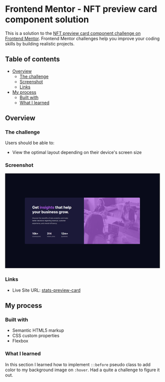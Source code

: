 # Frontend Mentor - NFT preview card component solution

This is a solution to the [NFT preview card component challenge on Frontend Mentor](https://www.frontendmentor.io/challenges/nft-preview-card-component-SbdUL_w0U). Frontend Mentor challenges help you improve your coding skills by building realistic projects. 

## Table of contents

- [Overview](#overview)
  - [The challenge](#the-challenge)
  - [Screenshot](#screenshot)
  - [Links](#links)
- [My process](#my-process)
  - [Built with](#built-with)
  - [What I learned](#what-i-learned)

## Overview

### The challenge

Users should be able to:

- View the optimal layout depending on their device's screen size

### Screenshot

![screenshot](./images/screenshot.png)

### Links

- Live Site URL: [stats-preview-card](https://d-salkovic.github.io/nft-preview-card/)

## My process

### Built with

- Semantic HTML5 markup
- CSS custom properties
- Flexbox

### What I learned

In this section I learned how to implement `::before` pseudo class to add color to my background image on `:hover`. Had a quite a challenge to figure it out.